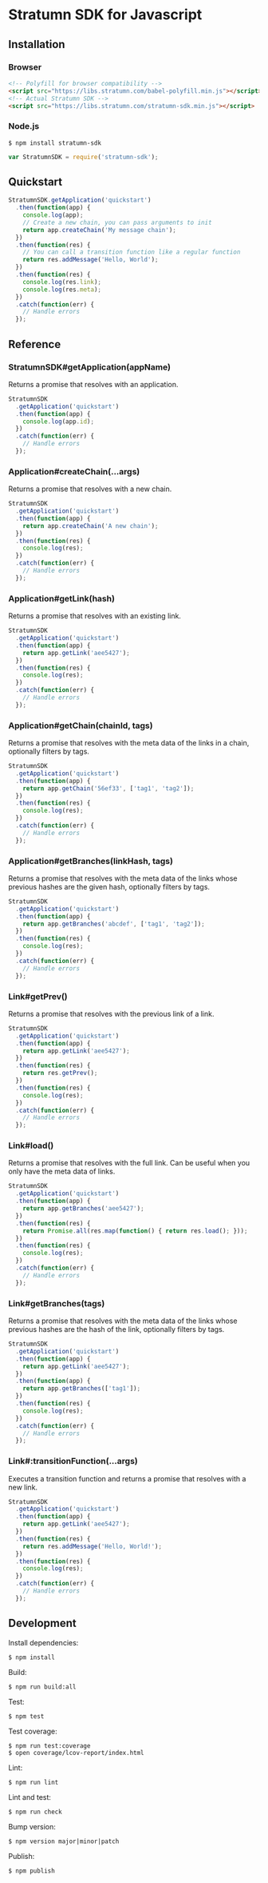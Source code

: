 # Stratumn SDK for Javascript

## Installation

### Browser

```html
<!-- Polyfill for browser compatibility -->
<script src="https://libs.stratumn.com/babel-polyfill.min.js"></script>
<!-- Actual Stratumn SDK -->
<script src="https://libs.stratumn.com/stratumn-sdk.min.js"></script>
```

### Node.js

```
$ npm install stratumn-sdk
```

```javascript
var StratumnSDK = require('stratumn-sdk');
```

## Quickstart

```javascript
StratumnSDK.getApplication('quickstart')
  .then(function(app) {
    console.log(app);
    // Create a new chain, you can pass arguments to init
    return app.createChain('My message chain');
  })
  .then(function(res) {
    // You can call a transition function like a regular function
    return res.addMessage('Hello, World');
  })
  .then(function(res) {
    console.log(res.link);
    console.log(res.meta);
  })
  .catch(function(err) {
    // Handle errors
  });
```

## Reference

### StratumnSDK#getApplication(appName)

Returns a promise that resolves with an application.

```javascript
StratumnSDK
  .getApplication('quickstart')
  .then(function(app) {
    console.log(app.id);
  })
  .catch(function(err) {
    // Handle errors
  });
```

### Application#createChain(...args)

Returns a promise that resolves with a new chain.

```javascript
StratumnSDK
  .getApplication('quickstart')
  .then(function(app) {
    return app.createChain('A new chain');
  })
  .then(function(res) {
    console.log(res);
  })
  .catch(function(err) {
    // Handle errors
  });
```

### Application#getLink(hash)

Returns a promise that resolves with an existing link.

```javascript
StratumnSDK
  .getApplication('quickstart')
  .then(function(app) {
    return app.getLink('aee5427');
  })
  .then(function(res) {
    console.log(res);
  })
  .catch(function(err) {
    // Handle errors
  });
```

### Application#getChain(chainId, tags)

Returns a promise that resolves with the meta data of the links in a chain,
optionally filters by tags.

```javascript
StratumnSDK
  .getApplication('quickstart')
  .then(function(app) {
    return app.getChain('56ef33', ['tag1', 'tag2']);
  })
  .then(function(res) {
    console.log(res);
  })
  .catch(function(err) {
    // Handle errors
  });
```

### Application#getBranches(linkHash, tags)

Returns a promise that resolves with the meta data of the links whose previous hashes
are the given hash, optionally filters by tags.

```javascript
StratumnSDK
  .getApplication('quickstart')
  .then(function(app) {
    return app.getBranches('abcdef', ['tag1', 'tag2']);
  })
  .then(function(res) {
    console.log(res);
  })
  .catch(function(err) {
    // Handle errors
  });
```

### Link#getPrev()

Returns a promise that resolves with the previous link of a link.

```javascript
StratumnSDK
  .getApplication('quickstart')
  .then(function(app) {
    return app.getLink('aee5427');
  })
  .then(function(res) {
    return res.getPrev();
  })
  .then(function(res) {
    console.log(res);
  })
  .catch(function(err) {
    // Handle errors
  });
```

### Link#load()

Returns a promise that resolves with the full link.
Can be useful when you only have the meta data of links.

```javascript
StratumnSDK
  .getApplication('quickstart')
  .then(function(app) {
    return app.getBranches('aee5427');
  })
  .then(function(res) {
    return Promise.all(res.map(function() { return res.load(); }));
  })
  .then(function(res) {
    console.log(res);
  })
  .catch(function(err) {
    // Handle errors
  });
```

### Link#getBranches(tags)

Returns a promise that resolves with the meta data of the links whose previous hashes
are the hash of the link, optionally filters by tags.

```javascript
StratumnSDK
  .getApplication('quickstart')
  .then(function(app) {
    return app.getLink('aee5427');
  })
  .then(function(app) {
    return app.getBranches(['tag1']);
  })
  .then(function(res) {
    console.log(res);
  })
  .catch(function(err) {
    // Handle errors
  });
```

### Link#:transitionFunction(...args)

Executes a transition function and returns a promise that resolves with a new link.

```javascript
StratumnSDK
  .getApplication('quickstart')
  .then(function(app) {
    return app.getLink('aee5427');
  })
  .then(function(res) {
    return res.addMessage('Hello, World!');
  })
  .then(function(res) {
    console.log(res);
  })
  .catch(function(err) {
    // Handle errors
  });
```

## Development

Install dependencies:

```
$ npm install
```

Build:

```
$ npm run build:all
```

Test:

```
$ npm test
```

Test coverage:

```
$ npm run test:coverage
$ open coverage/lcov-report/index.html
```

Lint:

```
$ npm run lint
```

Lint and test:

```
$ npm run check
```

Bump version:

```
$ npm version major|minor|patch
```

Publish:

```
$ npm publish
```
